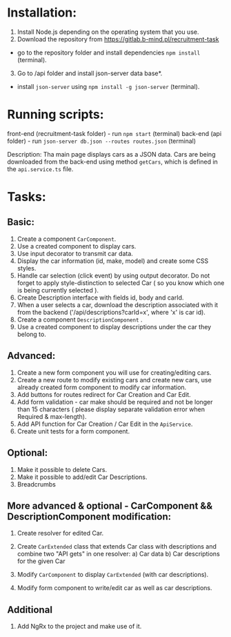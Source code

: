# Installation:

1.  Install Node.js depending on the operating system that you use.
2.  Download the repository from https://gitlab.b-mind.pl/recruitment-task

* go to the repository folder and install dependencies `npm install` (terminal).

3.  Go to /api folder and install json-server data base*.

* install `json-server` using `npm install -g json-server` (terminal).

# Running scripts:

front-end (recruitment-task folder) - run `npm start` (terminal)
back-end (api folder) - run `json-server db.json --routes routes.json` (terminal)

Description:
Tha main page displays cars as a JSON data. Cars are being downloaded from the back-end using method `getCars`, which is defined in the `api.service.ts` file.

# Tasks:

## Basic:

1.  Create a component `CarComponent`.
2.  Use a created component to display cars.
3.  Use input decorator to transmit car data.
4.  Display the car information (id, make, model) and create some CSS styles.
5.  Handle car selection (click event) by using output decorator. 
    Do not forget to apply style-distinction to selected Car ( so you know which one is being currently selected ).
6.  Create Description interface with fields id, body and carId.
7.  When a user selects a car, download the description associated with it from the backend ('/api/descriptions?carId=x', where 'x' is car id).
8.  Create a component `DescriptionComponent` .
9.  Use a created component to display descriptions under the car they belong to.

## Advanced:

1.  Create a new form component you will use for creating/editing cars.
2.  Create a new route to modify existing cars and create new cars, use already created form component to modify car information.
3.  Add buttons for routes redirect for Car Creation and Car Edit.
4.  Add form validation - car make should be required and not be longer than 15 characters ( please display separate validation error when Required & max-length).
5.  Add API function for Car Creation / Car Edit in the `ApiService`.
6.  Create unit tests for a form component.

## Optional:

1. Make it possible to delete Cars.
2. Make it possible to add/edit Car Descriptions.
3. Breadcrumbs

## More advanced & optional - CarComponent && DescriptionComponent modification:

1. Create resolver for edited Car.
2. Create `CarExtended` class that extends Car class with descriptions and combine two "API gets" in one resolver:
   a) Car data
   b) Car descriptions for the given Car

3. Modify `CarComponent` to display `CarExtended` (with car descriptions).
4. Modify form component to write/edit car as well as car descriptions.


## Additional

1. Add NgRx to the project and make use of it.

